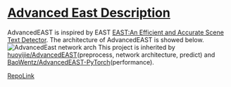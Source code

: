 # [Advanced East Description](https://gitee.com/mindspore/models/blob/r1.6/research/cv/advanced_east/README.md#contents)

AdvancedEAST is inspired by EAST [EAST:An Efficient and Accurate Scene Text Detector](https://gitee.com/link?target=https%3A%2F%2Farxiv.org%2Fabs%2F1704.03155v2). The architecture of AdvancedEAST is showed below.![AdvancedEast network arch](https://gitee.com/mindspore/models/raw/r1.6/research/cv/advanced_east/AdvancedEast.network.png) This project is inherited by [huoyijie/AdvancedEAST](https://gitee.com/link?target=https%3A%2F%2Fgithub.com%2Fhuoyijie%2FAdvancedEAST)(preprocess, network architecture, predict) and [BaoWentz/AdvancedEAST-PyTorch](https://gitee.com/link?target=https%3A%2F%2Fgithub.com%2FBaoWentz%2FAdvancedEAST-PyTorch)(performance).

[RepoLink](https://gitee.com/mindspore/models/tree/r1.6/research/cv/advanced_east)